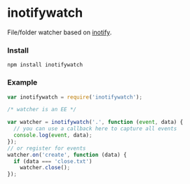 inotifywatch
============

File/folder watcher based on [inotify](https://github.com/c4milo/node-inotify).


### Install

```npm install inotifywatch```

### Example

```js
var inotifywatch = require('inotifywatch');

/* watcher is an EE */

var watcher = inotifywatch('.', function (event, data) {
  // you can use a callback here to capture all events
  console.log(event, data);
});
// or register for events
watcher.on('create', function (data) {
  if (data === 'close.txt')
    watcher.close();
});
```
